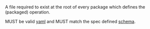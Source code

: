 A file required to exist at the root of every package which defines the
(packaged) operation.

MUST be valid [yaml](http://www.yaml.org/spec/1.2/spec.html)
and MUST match the spec defined [schema](schema/README.md).
